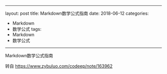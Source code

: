 
---
layout: post
title: Markdown数学公式指南
date: 2018-06-12
categories:
- Markdown
- 数学公式
tags:
- Markdown
- 数学公式
---
Markdown数学公式指南
<!--more-->

转自 https://www.zybuluo.com/codeep/note/163962
